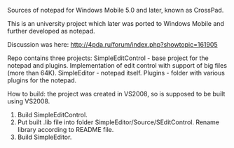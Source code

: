 Sources of notepad for Windows Mobile 5.0 and later, known as CrossPad.

This is an university project which later was ported to Windows Mobile and further developed as notepad.

Discussion was here: http://4pda.ru/forum/index.php?showtopic=161905

Repo contains three projects:
SimpleEditControl - base project for the notepad and plugins. Implementation of edit control with support of big files (more than 64K).
SimpleEditor - notepad itself.
Plugins - folder with various plugins for the notepad.


How to build:
the project was created in VS2008, so is supposed to be built using VS2008.
1) Build SimpleEditControl.
2) Put built .lib file into folder SimpleEditor/Source/SEditControl. Rename library according to README file.
3) Build SimpleEditor.
